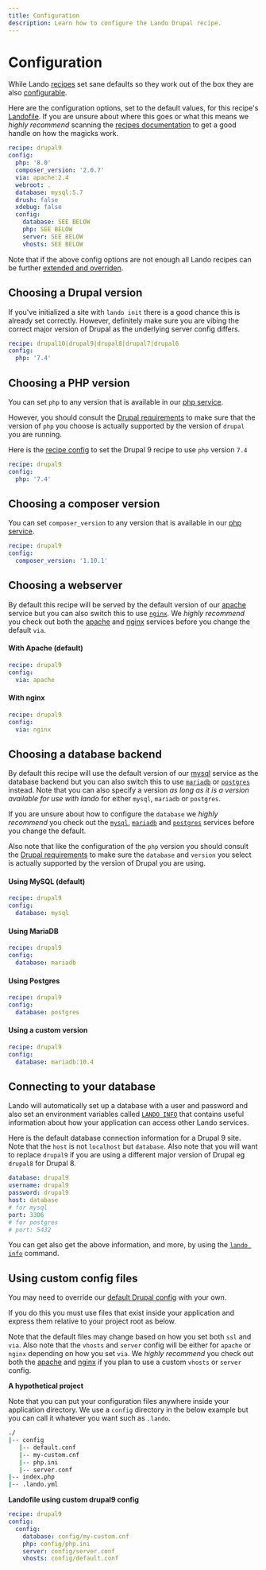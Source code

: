 ```yaml
---
title: Configuration
description: Learn how to configure the Lando Drupal recipe.
---
```


# Configuration

While Lando [recipes](https://docs.lando.dev/config/recipes.html) set sane defaults so they work out of the box they are also [configurable](https://docs.lando.dev/config/recipes.html#config).

Here are the configuration options, set to the default values, for this recipe's [Landofile](https://docs.lando.dev/config). If you are unsure about where this goes or what this means we *highly recommend* scanning the [recipes documentation](https://docs.lando.dev/config/recipes.html) to get a good handle on how the magicks work.

```yaml
recipe: drupal9
config:
  php: '8.0'
  composer_version: '2.0.7'
  via: apache:2.4
  webroot: .
  database: mysql:5.7
  drush: false
  xdebug: false
  config:
    database: SEE BELOW
    php: SEE BELOW
    server: SEE BELOW
    vhosts: SEE BELOW
```

Note that if the above config options are not enough all Lando recipes can be further [extended and overriden](https://docs.lando.dev/config/recipes.html#extending-and-overriding-recipes).

## Choosing a Drupal version

If you've initialized a site with `lando init` there is a good chance this is already set correctly. However, definitely make sure you are vibing the correct major version of Drupal as the underlying server config differs.

```yaml
recipe: drupal10|drupal9|drupal8|drupal7|drupal6
config:
  php: '7.4'
```

## Choosing a PHP version

You can set `php` to any version that is available in our [php service](https://docs.lando.dev/php/).

However, you should consult the [Drupal requirements](https://www.drupal.org/docs/system-requirements) to make sure that the version of `php` you choose is actually supported by the version of `drupal` you are running.

Here is the [recipe config](https://docs.lando.dev/config/recipes.html#config) to set the Drupal 9 recipe to use `php` version `7.4`

```yaml
recipe: drupal9
config:
  php: '7.4'
```

## Choosing a composer version

You can set `composer_version` to any version that is available in our [php service](https://docs.lando.dev/php/config.html#installing-composer).

```yaml
recipe: drupal9
config:
  composer_version: '1.10.1'
```

## Choosing a webserver

By default this recipe will be served by the default version of our [apache](https://docs.lando.dev/apache) service but you can also switch this to use [`nginx`](https://docs.lando.dev/nginx). We *highly recommend* you check out both the [apache](https://docs.lando.dev/apache) and [nginx](https://docs.lando.dev/nginx) services before you change the default `via`.

#### With Apache (default)

```yaml
recipe: drupal9
config:
  via: apache
```

#### With nginx

```yaml
recipe: drupal9
config:
  via: nginx
```

## Choosing a database backend

By default this recipe will use the default version of our [mysql](https://docs.lando.dev/mysql) service as the database backend but you can also switch this to use [`mariadb`](https://docs.lando.dev/mariadb) or [`postgres`](https://docs.lando.dev/postgres) instead. Note that you can also specify a version *as long as it is a version available for use with lando* for either `mysql`, `mariadb` or `postgres`.

If you are unsure about how to configure the `database` we *highly recommend* you check out the [`mysql`](https://docs.lando.dev/mysql), [`mariadb`](https://docs.lando.dev/mariadb) and [`postgres`](https://docs.lando.dev/postgres) services before you change the default.

Also note that like the configuration of the `php` version you should consult the [Drupal requirements](https://www.drupal.org/docs/system-requirements) to make sure the `database` and `version` you select is actually supported by the version of Drupal you are using.

#### Using MySQL (default)

```yaml
recipe: drupal9
config:
  database: mysql
```

#### Using MariaDB

```yaml
recipe: drupal9
config:
  database: mariadb
```

#### Using Postgres

```yaml
recipe: drupal9
config:
  database: postgres
```

#### Using a custom version

```yaml
recipe: drupal9
config:
  database: mariadb:10.4
```

## Connecting to your database

Lando will automatically set up a database with a user and password and also set an environment variables called [`LANDO INFO`](https://docs.lando.dev/guides/lando-info.html) that contains useful information about how your application can access other Lando services.

Here is the default database connection information for a Drupal 9 site. Note that the `host` is not `localhost` but `database`. Also note that you will want to replace `drupal9` if you are using a different major version of Drupal eg `drupal8` for Drupal 8.

```yaml
database: drupal9
username: drupal9
password: drupal9
host: database
# for mysql
port: 3306
# for postgres
# port: 5432
```

You can get also get the above information, and more, by using the [`lando info`](https://docs.lando.dev/cli/info.html) command.


## Using custom config files

You may need to override our [default Drupal config](https://github.com/lando/lando/tree/master/plugins/lando-recipes/recipes/drupal9) with your own.

If you do this you must use files that exist inside your application and express them relative to your project root as below.

Note that the default files may change based on how you set both `ssl` and `via`. Also note that the `vhosts` and `server` config will be either for `apache` or `nginx` depending on how you set `via`. We *highly recommend* you check out both the [apache](https://docs.lando.dev/apache/config.html) and [nginx](https://docs.lando.dev/nginx/config.html) if you plan to use a custom `vhosts` or `server` config.

**A hypothetical project**

Note that you can put your configuration files anywhere inside your application directory. We use a `config` directory in the below example but you can call it whatever you want such as `.lando`.

```bash
./
|-- config
   |-- default.conf
   |-- my-custom.cnf
   |-- php.ini
   |-- server.conf
|-- index.php
|-- .lando.yml
```

**Landofile using custom drupal9 config**

```yaml
recipe: drupal9
config:
  config:
    database: config/my-custom.cnf
    php: config/php.ini
    server: config/server.conf
    vhosts: config/default.conf
```

